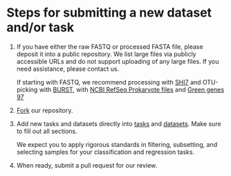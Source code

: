 # Steps for submitting a new dataset and/or task

1. If you have either the raw FASTQ or processed FASTA file, please deposit it into a public repository. We list large files via publicly accessible URLs and do not support uploading of any large files. If you need assistance, please contact us.

   If starting with FASTQ, we recommend processing with [SHI7](https://github.com/knights-lab/shi7) and OTU-picking with [BURST](https://github.com/knights-lab/BURST), with [NCBI RefSeq Prokaryote files](http://metagenome.cs.umn.edu/public/MLRepo/PROK_170704.tar.gz) and [Green genes 97](http://metagenome.cs.umn.edu/public/MLRepo/gg97.tar.gz)

2. [Fork](https://help.github.com/articles/fork-a-repo/) our repository.
3. Add new tasks and datasets directly into [tasks](web/data/tasks.txt) and [datasets](web/data/datasets.txt). Make sure to fill out all sections.

   We expect you to apply rigorous standards in filtering, subsetting, and selecting samples for your classification and regression tasks.

3. When ready, submit a pull request for our review.

